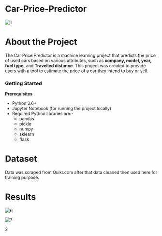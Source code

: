 # Car-Price-Predictor

![1](https://github.com/Fataahullah/Car-Price-Predictor/assets/70217922/60c4b52c-3066-442f-b00f-0b1ff22b415d)




# About the Project
The Car Price Predictor is a machine learning project that predicts the price of used cars based on various attributes, such as <b>company, model, year, fuel type,</b> and <b>Travelled distance</b>. This project was created to provide users with a tool to estimate the price of a car they intend to buy or sell.

<h3>Getting Started</h3>
<b>Prerequisites</b>
<ul><li>Python 3.6+</li>
<li>Jupyter Notebook (for running the project locally)</li>
<li>Required Python libraries are:-
 <ul><li>pandas</li> 
  <li>pickle</li>
  <li>numpy</li>
  <li>sklearn</li>
  <li>flask</li></ul></li></ul>

#  Dataset
Data was scraped from Quikr.com after that data cleaned then used here for training purpose.

# Results

![6](https://github.com/Fataahullah/Car-Price-Predictor/assets/70217922/05c8177f-ef19-4743-b59d-664cf6e2a985)

![7](https://github.com/Fataahullah/Car-Price-Predictor/assets/70217922/8c404f99-182b-408b-87a1-7d98e3541abb)

2
